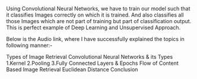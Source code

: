 Using Convolutional Neural Networks, we have to train our model such that it classifies Images correctly on which it is trained. And also classifies all those Images which are not part of training but part of classification output. This is perfect example of Deep Learning and Unsupervised Approach.

Below is the Audio link, where I have successfully explained the topics in following manner:-

Types of Image Retrieval
Convolutional Neural Networks & its Types
1.Kernel
2.Pooling
3.Fully Connected Layers & Epochs
Flow of Content Based Image Retrieval
Euclidean Distance
Conclusion
